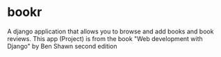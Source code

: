 # bookr
A django application that allows you to browse and add books and book  reviews. This app (Project) is from the book "Web development with Django" by Ben Shawn second edition

